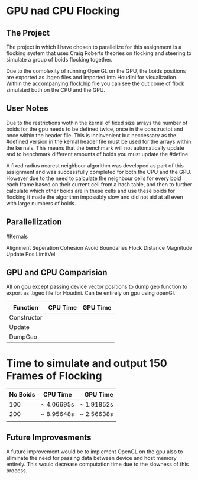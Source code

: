 # GPU nad CPU Flocking
## The Project

The project in which I have chosen to parallelize for this assignment is a flocking system that uses Craig Roberts theories on flocking and steering to simulate a group of boids flocking together. 

Due to the complexity of running OpenGL on the GPU, the boids positions are exported as .bgeo files and imported into Houdini for visualization. Within the accompanying flock.hip file you can see the out come of flock simulated both on the CPU and the GPU.


## User Notes
 
Due to the restrictions wothin the kernal of fixed size arrays the number of boids for the gpu needs to be defined twice, once in the constructot and once within the header file. This is incinvenient but neccessary as the #defined version in the kernal header file must be used for the arrays within the kernals. This means that the benchmark will not automatically update and to benchmark different amounts of boids you must update the #define.

A fixed radius nearest neighbour algorithm was developed as part of this assignment and was successfully completed for both the CPU and the GPU. However due to the need to calculate the neighbour cells for every boid each frame based on their current cell from a hash table, and then to further calculate which other boids are in these cells and use these boids for flocking it made the algorithm impossibly slow and did not aid at all even with large numbers of boids.

## Parallellization

#Kernals

Alignment
Seperation
Cohesion
Avoid Boundaries
Flock
Distance
Magnitude
Update Pos
LimitVel

## GPU and CPU Comparision
All on gpu except passing device vector positions to dump geo function to export as .bgeo file for Houdini. Can be entirely on gpu using openGl.


| Function        | CPU Time          | GPU Time  |
| --------------- |:-----------------:| ---------:|
| Constructor     |                   |           |
| Update          |                   |           |
| DumpGeo         |                   |           |




# Time to simulate and output 150 Frames of Flocking

| No Boids        | CPU Time          | GPU Time    |
| --------------- |:-----------------:| -----------:|
| 100             | ~ 4.06695s        | ~ 1.91852s  |
| 200             | ~ 8.95648s        | ~ 2.56638s  |
|                 |                   |             |



## Future Improvesments
A future improvement would be to implement OpenGL on the gpu also to eliminate the need for passing data between device and host memory entirely. This would decrease computation time due to the slowness of this process.
